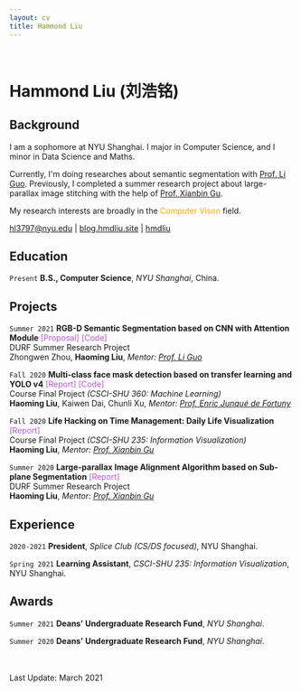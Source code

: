 ```yaml
---
layout: cv
title: Hammond Liu
---
```


<br/>

# Hammond Liu (刘浩铭)

## Background
I am a sophomore at NYU Shanghai. I major in Computer Science, and I minor in Data Science and Maths.

Currently, I'm doing researches about semantic segmentation with <a href="https://shanghai.nyu.edu/academics/faculty/directory/li-guo" target="_blank">Prof. Li Guo</a>. Previously, I completed a summer research project about large-parallax image stitching with the help of <a href="https://shanghai.nyu.edu/academics/faculty/directory/xianbin-gu" target="_blank">Prof. Xianbin Gu</a>.

My research interests are broadly in the <font color="FFA500">Computer Vison</font> field.

<div id="webaddress">
  <a href="mailto:hl3797@nyu.edu" target="_blank"><i class="fa fa-envelope-open"></i> hl3797@nyu.edu</a> |
  <!-- <a href="./assets/resume.pdf"><i class="fas fa-file-pdf"></i> Resume</a> | -->
  <a href="https://blog.hmdliu.site/" target="_blank"><i class="fab fa-blogger"></i> blog.hmdliu.site</a> |
  <a href="https://github.com/hmdliu" target="_blank"><i class="fab fa-github"></i> hmdliu</a>
</div>

## Education

`Present`
**B.S., Computer Science**, *NYU Shanghai*, China.


## Projects

`Summer 2021`
**RGB-D Semantic Segmentation based on CNN with Attention Module** <a href="./assets/DURF_RGBD_sseg.pdf" style="color:#BA55D3; text-decoration:none" onmouseover="this.style.color='#39f'; this.style.textDecoration='none'" onmouseout="this.style.color='#BA55D3'; this.style.textDecoration='none'" target="_blank"> [Proposal]</a> <a href="https://github.com/TeamOfProfGuo/DANet" style="color:#BA55D3; text-decoration:none" onmouseover="this.style.color='#39f'; this.style.textDecoration='none'" onmouseout="this.style.color='#BA55D3'; this.style.textDecoration='none'" target="_blank"> [Code]</a> <br>
DURF Summer Research Project <br>
Zhongwen Zhou, **Haoming Liu**, *Mentor: <a href="https://shanghai.nyu.edu/academics/faculty/directory/li-guo" target="_blank">Prof. Li Guo</a>*

`Fall 2020`
**Multi-class face mask detection based on transfer learning and YOLO v4** <a href="./assets/ML_face_mask_detection.pdf" style="color:#BA55D3; text-decoration:none" onmouseover="this.style.color='#39f'; this.style.textDecoration='none'" onmouseout="this.style.color='#BA55D3'; this.style.textDecoration='none'" target="_blank"> [Report]</a> <a href="https://github.com/hmdliu/ML-project" style="color:#BA55D3; text-decoration:none" onmouseover="this.style.color='#39f'; this.style.textDecoration='none'" onmouseout="this.style.color='#BA55D3'; this.style.textDecoration='none'" target="_blank"> [Code]</a> <br>
Course Final Project *(CSCI-SHU 360: Machine Learning)* <br>
**Haoming Liu**, Kaiwen Dai, Chunli Xu, *Mentor: <a href="https://shanghai.nyu.edu/academics/faculty/directory/enric-junque-de-fortuny" target="_blank">Prof. Enric Junqué de Fortuny</a>*

`Fall 2020`
**Life Hacking on Time Management: Daily Life Visualization** <a href="./assets/IV_daily_life_vis.pdf" style="color:#BA55D3; text-decoration:none" onmouseover="this.style.color='#39f'; this.style.textDecoration='none'" onmouseout="this.style.color='#BA55D3'; this.style.textDecoration='none'" target="_blank"> [Report]</a> <br>
Course Final Project *(CSCI-SHU 235: Information Visualization)* <br>
**Haoming Liu**, *Mentor: <a href="https://shanghai.nyu.edu/academics/faculty/directory/xianbin-gu" target="_blank">Prof. Xianbin Gu</a>*

`Summer 2020`
**Large-parallax Image Alignment Algorithm based on Sub-plane Segmentation** <a href="./assets/DURF_image_stitching.pdf" style="color:#BA55D3; text-decoration:none" onmouseover="this.style.color='#39f'; this.style.textDecoration='none'" onmouseout="this.style.color='#BA55D3'; this.style.textDecoration='none'" target="_blank"> [Report]</a> <br>
DURF Summer Research Project <br>
**Haoming Liu**, *Mentor: <a href="https://shanghai.nyu.edu/academics/faculty/directory/xianbin-gu" target="_blank">Prof. Xianbin Gu</a>*

## Experience

`2020-2021`
**President**, *Splice Club (CS/DS focused)*, NYU Shanghai.

`Spring 2021`
**Learning Assistant**, *CSCI-SHU 235: Information Visualization*, NYU Shanghai.

## Awards

`Summer 2021`
**Deans' Undergraduate Research Fund**, *NYU Shanghai*.

`Summer 2020`
**Deans' Undergraduate Research Fund**, *NYU Shanghai*.

<br/> <br/>
Last Update: March 2021 <br/> <br/>

